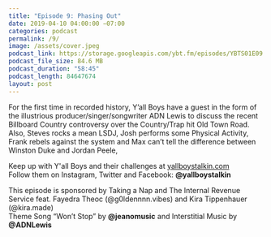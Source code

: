 ```yaml
---
title: "Episode 9: Phasing Out"
date: 2019-04-10 04:00:00 −07:00
categories: podcast
permalink: /9/
image: /assets/cover.jpeg
podcast_link: https://storage.googleapis.com/ybt.fm/episodes/YBTS01E09.mp3
podcast_file_size: 84.6 MB
podcast_duration: "58:45"
podcast_length: 84647674 
layout: post
---
```


For the first time in recorded history, Y’all Boys have a guest in the form of the illustrious producer/singer/songwriter ADN Lewis to discuss the recent Billboard Country controversy over the Country/Trap hit Old Town Road. Also, Steves rocks a mean LSDJ, Josh performs some Physical Activity, Frank rebels against the system and Max can’t tell the difference between Winston Duke and Jordan Peele, 

Keep up with Y'all Boys and their challenges at [yallboystalkin.com](https://yallboystalkin.com)
<br>Follow them on Instagram, Twitter and Facebook: **@yallboystalkin**

This episode is sponsored by Taking a Nap and The Internal Revenue Service feat. Fayedra Theoc (@g0ldennnn.vibes) and Kira Tippenhauer (@kira.made)
<br>Theme Song “Won’t Stop” by **@jeanomusic** and Interstitial Music by **@ADNLewis** 